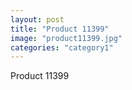 ```yaml
---
layout: post
title: "Product 11399"
image: "product11399.jpg"
categories: "category1"
---
```

Product 11399
